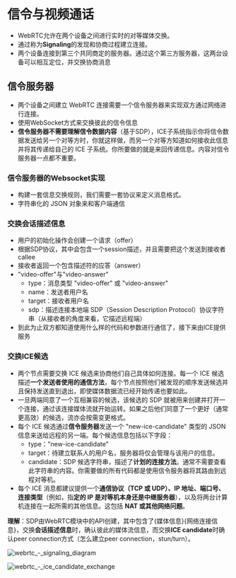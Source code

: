 # 信令与视频通话
- WebRTC允许在两个设备之间进行实时的对等媒体交换。
- 通过称为**Signaling**的发现和协商过程建立连接。
- 两个设备连接到第三个共同商定的服务器。通过这个第三方服务器，这两台设备可以相互定位，并交换协商消息
## 信令服务器
- 两个设备之间建立 WebRTC 连接需要一个信令服务器来实现双方通过网络进行连接。
- 使用WebSocket方式来交换彼此的信令信息
- **信令服务器不需要理解信令数据内容**（基于SDP），ICE子系统指示你将信令数据发送给另一个对等方时，你就这样做，而另一个对等方知道如何接收此信息并将其传递给自己的 ICE 子系统。你所要做的就是来回传递信息。内容对信令服务器一点都不重要。
### 信令服务器的Websocket实现
- 构建一套信息交换规则，我们需要一套协议来定义消息格式。
- 字符串化的 JSON 对象来和客户端通信
### 交换会话描述信息
- 用户的初始化操作会创建一个请求（offer）
- 根据SDP协议，其中会包含一个session描述，并且需要把这个发送到接收者callee
- 接收者返回一个包含描述符的应答（answer）
- "video-offer"与"video-answer"
  - type：消息类型 "video-offer" 或 "video-answer"
  - name：发送者用户名
  - target：接收者用户名
  - sdp：描述连接本地端 SDP（Session Description Protocol）协议字符串（从接收者的角度来看，它描述远程端）
- 到此为止双方都知道使用什么样的代码和参数进行通信了，接下来由ICE提供服务
### 交换ICE候选
- 两个节点需要交换 ICE 候选来协商他们自己具体如何连接。每一个 ICE 候选描述**一个发送者使用的通信方法**，每个节点按照他们被发现的顺序发送候选并且保持发送直到退出，即使媒体数据流已经开始传递也要如此。
- 一旦两端同意了一个互相兼容的候选，该候选的 SDP 就被用来创建并打开一个连接，通过该连接媒体流就开始运转。如果之后他们同意了一个更好（通常更高效）的候选，流亦会按需变更格式。
- 每个 ICE 候选通过**信令服务器**发送一个 "new-ice-candidate" 类型的 JSON 信息来送给远程的另一端。每个候选信息包括以下字段：
  - type："new-ice-candidate"
  - target：待建立联系人的用户名，服务器将仅会管理与该用户的信息。
  - candidate：SDP 候选字符串，描述了**计划的连接方法**。通常不需要查看此字符串的内容。你需要做的所有代码都是使用信令服务器将其路由到远程对等机。
- 每个 ICE 消息都建议提供一个**通信协议（TCP 或 UDP）、IP 地址、端口号、连接类型**（例如，指**定的 IP 是对等机本身还是中继服务器**），以及将两台计算机连接在一起所需的其他信息。这包括 **NAT 或其他网络问题**。

**理解**：SDP由WebRTC模块中的API创建，其中包含了{媒体信息}{网络连接信息}，交换**会话描述信息**时，确认彼此的媒体流信息，而交换**ICE candidate**时确认peer connection方式（怎么建立peer connection，stun/turn）。

![webrtc_-_signaling_diagram](F:\博士期间\Learning\WebRTC\webrtc_-_signaling_diagram.svg)

![webrtc_-_ice_candidate_exchange](F:\博士期间\Learning\WebRTC\webrtc_-_ice_candidate_exchange.svg)

